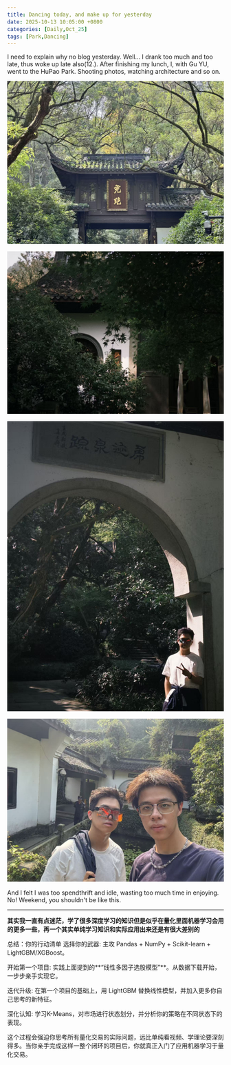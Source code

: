 ```yaml
---
title: Dancing today, and make up for yesterday
date: 2025-10-13 10:05:00 +0800
categories: [Daily,Oct_25]
tags: [Park,Dancing]
---
```


I need to explain why no blog yesterday. Well... I drank too much and too late, thus woke up late also(12.). After finishing my lunch, I, with Gu YU, went to the HuPao Park. Shooting photos, watching architecture and so on.

![](/assets/img/虎跑.jpg)

![](/assets/img/虎跑建筑.jpg)

![](/assets/img/虎跑人物01.jpg)

![](/assets/img/虎跑人物02.jpg)

And I felt I was too spendthrift and idle, wasting too much time in enjoying. No! Weekend, you shouldn't be like this.

***

**其实我一直有点迷茫，学了很多深度学习的知识但是似乎在量化里面机器学习会用的更多一些，再一个其实单纯学习知识和实际应用出来还是有很大差别的**

总结：你的行动清单
选择你的武器: 主攻 Pandas + NumPy + Scikit-learn + LightGBM/XGBoost。

开始第一个项目: 实践上面提到的**“线性多因子选股模型”**。从数据下载开始，一步步亲手实现它。

迭代升级: 在第一个项目的基础上，用 LightGBM 替换线性模型，并加入更多你自己思考的新特征。

深化认知: 学习K-Means，对市场进行状态划分，并分析你的策略在不同状态下的表现。

这个过程会强迫你思考所有量化交易的实际问题，远比单纯看视频、学理论要深刻得多。当你亲手完成这样一整个闭环的项目后，你就真正入门了应用机器学习于量化交易。